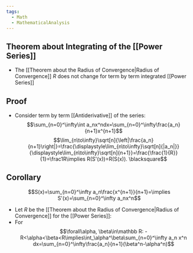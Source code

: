 ```yaml
---
tags:
  - Math
  - MathematicalAnalysis
---
```

## Theorem about Integrating of the [[Power Series]]
- The [[Theorem about the Radius of Convergence|Radius of Convergence]] $R$ does not change for term by term integrated [[Power Series]]
## Proof
- Consider term by term [[Antiderivative]] of the series:
$$\sum_{n=0}^\infty\int a_nx^ndx=\sum_{n=0}^\infty\frac{a_n}{n+1}x^{n+1}$$
$$\lim_{n\to\infty}\sqrt[n]{\left|\frac{a_n}{n+1}\right|}=\frac{\displaystyle\lim_{n\to\infty}\sqrt[n]{|a_n|}}{\displaystyle\lim_{n\to\infty}\sqrt[n]{n+1}}=\frac{\frac{1}{R}}{1}=\frac1R\implies R(S'(x))=R(S(x)). \blacksquare$$
## Corollary
$$S(x)=\sum_{n=0}^\infty a_n\frac{x^{n+1}}{n+1}=\implies S'(x)=\sum_{n=0}^\infty a_nx^n$$
- Let $R$ be the [[Theorem about the Radius of Convergence|Radius of Convergence]] for the [[Power Series]]:
- For $$\forall\alpha, \beta\in\mathbb R: -R<\alpha<\beta<R\implies\int_\alpha^\beta\sum_{n=0}^\infty a_n x^n dx=\sum_{n=0}^\infty\frac{a_n}{n+1}(\beta^n-\alpha^n)$$